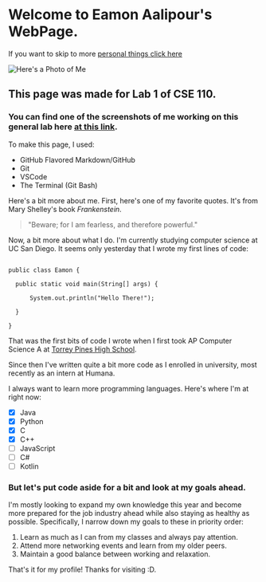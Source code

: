 # Welcome to Eamon Aalipour's WebPage.

If you want to skip to more [personal things click here](https://github.com/aalipoure34/Lab-1-Repo/new/main#but-lets-put-code-aside-for-a-bit-and-look-at-my-goals-ahead)

![Here's a Photo of Me](https://media-exp1.licdn.com/dms/image/C5603AQFRjIXisf4Gqg/profile-displayphoto-shrink_200_200/0/1593136914665?e=1636588800&v=beta&t=7rTc1-lUrVTXnL1LtuDSurjEdMVlwiGFls3JrJ7npdQ)

## This page was made for Lab 1 of CSE 110.

### You can find one of the screenshots of me working on this general lab here [at this link](screenshots/VSCodeBranch.PNG).

To make this page, I used:

- GitHub Flavored Markdown/GitHub
- Git
- VSCode
- The Terminal (Git Bash)

Here's a bit more about me. First, here's one of my favorite quotes. It's from Mary Shelley's book *Frankenstein*.

> "Beware; for I am fearless, and therefore powerful."

Now, a bit more about what I do. I'm currently studying computer science at UC San Diego. It seems only yesterday that I wrote my first lines of code:

```

public class Eamon {

  public static void main(String[] args) {
  
      System.out.println("Hello There!");
      
  }
  
}

```

That was the first bits of code I wrote when I first took AP Computer Science A at [Torrey Pines High School](http://tp.sduhsd.net/). 

Since then I've written quite a bit more code as I enrolled in university, most recently as an intern at Humana. 

I always want to learn more programming languages. Here's where I'm at right now:

- [X] Java
- [X] Python
- [X] C
- [X] C++
- [ ] JavaScript
- [ ] C#
- [ ] Kotlin

### But let's put code aside for a bit and look at my goals ahead.

I'm mostly looking to expand my own knowledge this year and become more prepared for the job industry ahead while also staying as healthy as possible. 
Specifically, I narrow down my goals to these in priority order:

1. Learn as much as I can from my classes and always pay attention.
2. Attend more networking events and learn from my older peers.
3. Maintain a good balance between working and relaxation.

That's it for my profile! Thanks for visiting :D. 





